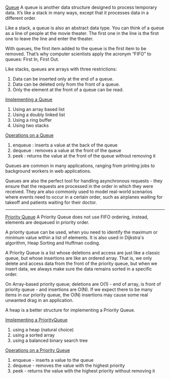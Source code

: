 <u>Queue</u>
A queue is another data structure designed to process temporary data. It’s like a stack in many ways, except that it processes data in a different order. 

Like a stack, a queue is also an abstract data type.
You can think of a queue as a line of people at the movie theater.
The first one in the line is the first one to leave the line and enter
the theater. 

With queues, the first item added to the queue is the first item to be removed. That’s why computer scientists apply the acronym “FIFO” to queues: First In, First Out.

Like stacks, queues are arrays with three restrictions:
1. Data can be inserted only at the end of a queue.
2. Data can be deleted only from the front of a queue.
3. Only the element at the front of a queue can be read.

<u>Implementing a Queue</u>
1. Using an array based list
2. Using a doubly linked list
3. Using a ring buffer
4. Using two stacks

<u>Operations on a Queue</u>
1. enqueue : inserts a value at the back of the queue 
2. dequeue : removes a value at the front of the queue 
3. peek : returns the value at the front of the queue without removing it

Queues are common in many applications, ranging from printing jobs to background workers in web applications.

Queues are also the perfect tool for handling asynchronous requests - they ensure that the requests are processed in the order in which they were received. They are also commonly used to model real-world scenarios where events need to occur in a certain order, such as airplanes waiting for takeoff and patients waiting for their doctor.

***
<u>Priority Queue</u>
A Priority Queue does not use FIFO ordering, instead, elements are dequeued in priority order.

A priority queue can be used, when you need to identify the maximum or minimum value  within a list of elements. It is also used in Dijkstra's algorithm, Heap Sorting and Huffman coding.

A Priority Queue is a list whose deletions and access are just like a classic queue, but whose insertions are like an ordered array. That is, we only delete and access data from the front of the priority queue, but when we insert data, we always make sure the data remains sorted in a specific order.

On Array-based priority queue; deletions are O(1) - end of array, is front of priority queue -  and insertions are O(N). If we expect there to be many items in our priority queue, the O(N) insertions may cause some real unwanted drag in an application.

A heap is a better structure for implementing a Priority Queue.

<u>Implementing a PriorityQueue</u>
1. using a heap (natural choice)
2. using a sorted array
3. using a balanced binary search tree

<u>Operations on a Priority Queue</u>
1. enqueue - inserts a value to the queue 
2. dequeue - removes the value with the highest priority 
3. peek - returns the value with the highest priority without removing it